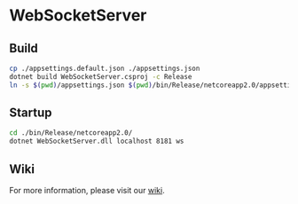 # WebSocketServer
## Build
```bash
cp ./appsettings.default.json ./appsettings.json
dotnet build WebSocketServer.csproj -c Release
ln -s $(pwd)/appsettings.json $(pwd)/bin/Release/netcoreapp2.0/appsettings.json
```
## Startup
```bash
cd ./bin/Release/netcoreapp2.0/
dotnet WebSocketServer.dll localhost 8181 ws
```

## Wiki
For more information, please visit our [wiki](https://github.com/mpgp/WebSocketServer/wiki).
